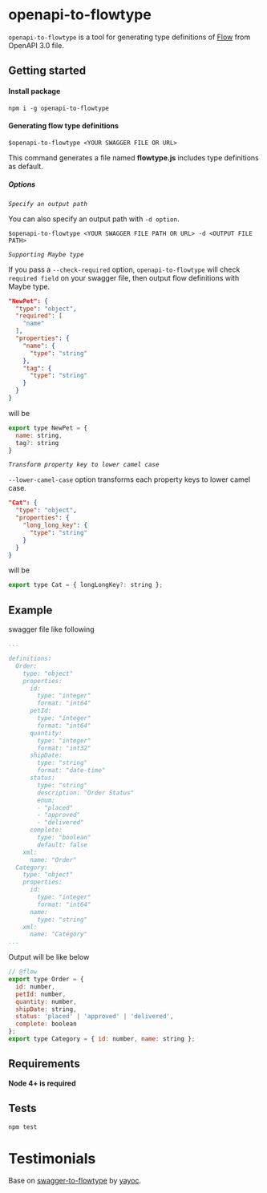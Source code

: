 # openapi-to-flowtype

`openapi-to-flowtype` is a tool for generating type definitions of [Flow](https://flow.org/) from OpenAPI 3.0 file.

## Getting started

#### Install package

`npm i -g openapi-to-flowtype`

#### Generating flow type definitions

`$openapi-to-flowtype <YOUR SWAGGER FILE OR URL>`

This command generates a file named **flowtype.js** includes type definitions as default.  

##### Options

*`Specify an output path`*

You can also specify an output path with `-d option`.

`$openapi-to-flowtype <YOUR SWAGGER FILE PATH OR URL> -d <OUTPUT FILE PATH>`

*`Supporting Maybe type`*

If you pass a `--check-required` option, `openapi-to-flowtype` will check `required field` on your swagger file, then output flow definitions with Maybe type.

```json
"NewPet": {
  "type": "object",
  "required": [
    "name"
  ],
  "properties": {
    "name": {
      "type": "string"
    },
    "tag": {
      "type": "string"
    }
  }
}
```

will be

```js
export type NewPet = {
  name: string,
  tag?: string
}
```

*`Transform property key to lower camel case`*

`--lower-camel-case` option transforms each property keys to lower camel case.

```json
"Cat": {
  "type": "object",
  "properties": {
    "long_long_key": {
      "type": "string"
    }
  }
}
```

will be

```js
export type Cat = { longLongKey?: string };
```

## Example

swagger file like following

```yaml
...

definitions:
  Order:
    type: "object"
    properties:
      id:
        type: "integer"
        format: "int64"
      petId:
        type: "integer"
        format: "int64"
      quantity:
        type: "integer"
        format: "int32"
      shipDate:
        type: "string"
        format: "date-time"
      status:
        type: "string"
        description: "Order Status"
        enum:
        - "placed"
        - "approved"
        - "delivered"
      complete:
        type: "boolean"
        default: false
    xml:
      name: "Order"
  Category:
    type: "object"
    properties:
      id:
        type: "integer"
        format: "int64"
      name:
        type: "string"
    xml:
      name: "Category"
...

```

Output will be like below

```js
// @flow
export type Order = {
  id: number,
  petId: number,
  quantity: number,
  shipDate: string,
  status: 'placed' | 'approved' | 'delivered',
  complete: boolean
};
export type Category = { id: number, name: string };

```

## Requirements

**Node 4+ is required**

## Tests

`npm test`

# Testimonials
Base on [swagger-to-flowtype](https://github.com/yayoc/swagger-to-flowtype) by [yayoc](http://yayoc.com).
